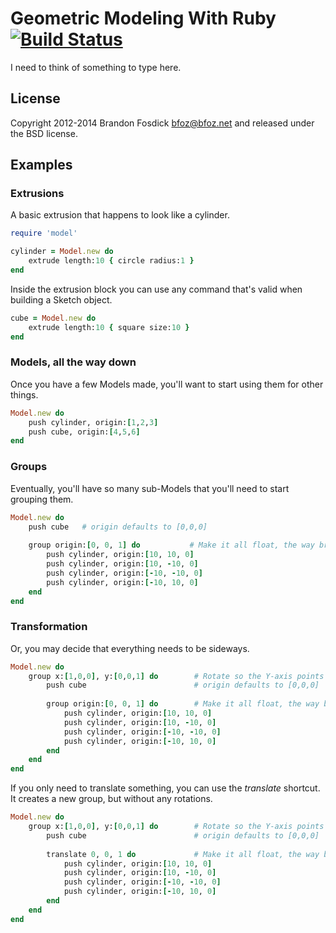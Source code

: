 # Geometric Modeling With Ruby [![Build Status](https://travis-ci.org/bfoz/model.png)](https://travis-ci.org/bfoz/model)

I need to think of something to type here.

License
-------

Copyright 2012-2014 Brandon Fosdick <bfoz@bfoz.net> and released under the BSD license.

Examples
--------

### Extrusions

A basic extrusion that happens to look like a cylinder.

```ruby
require 'model'

cylinder = Model.new do
    extrude length:10 { circle radius:1 }
end
```

Inside the extrusion block you can use any command that's valid when building a Sketch object.

```ruby
cube = Model.new do
    extrude length:10 { square size:10 }
end
```

### Models, all the way down

Once you have a few Models made, you'll want to start using them for other things.

```ruby
Model.new do
    push cylinder, origin:[1,2,3]
    push cube, origin:[4,5,6]
end
```

### Groups

Eventually, you'll have so many sub-Models that you'll need to start grouping them.

```ruby
Model.new do
    push cube	# origin defaults to [0,0,0]
    
    group origin:[0, 0, 1] do           # Make it all float, the way bricks don't
        push cylinder, origin:[10, 10, 0]
        push cylinder, origin:[10, -10, 0]
        push cylinder, origin:[-10, -10, 0]
        push cylinder, origin:[-10, 10, 0]
    end
end
```

### Transformation

Or, you may decide that everything needs to be sideways.

```ruby
Model.new do
    group x:[1,0,0], y:[0,0,1] do        # Rotate so the Y-axis points along the +Z axis
        push cube                        # origin defaults to [0,0,0]
	
        group origin:[0, 0, 1] do        # Make it all float, the way bricks don't
            push cylinder, origin:[10, 10, 0]
            push cylinder, origin:[10, -10, 0]
            push cylinder, origin:[-10, -10, 0]
            push cylinder, origin:[-10, 10, 0]
        end
    end
end
```

If you only need to translate something, you can use the _translate_ shortcut. It creates a new group, but without any rotations.

```ruby
Model.new do
    group x:[1,0,0], y:[0,0,1] do        # Rotate so the Y-axis points along the +Z axis
        push cube                        # origin defaults to [0,0,0]
	
        translate 0, 0, 1 do             # Make it all float, the way bricks don't
            push cylinder, origin:[10, 10, 0]
            push cylinder, origin:[10, -10, 0]
            push cylinder, origin:[-10, -10, 0]
            push cylinder, origin:[-10, 10, 0]
        end
    end
end
```
